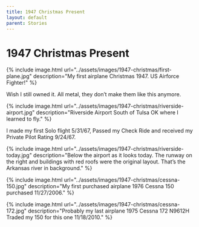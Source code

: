 ```yaml
---
title: 1947 Christmas Present
layout: default
parent: Stories
---
```


# 1947 Christmas Present

{% include image.html url="../assets/images/1947-christmas/first-plane.jpg" description="My first airplane Christmas 1947. US Airforce Fighter!" %}

Wish I still owned it. All metal, they don’t make them like this anymore.

{% include image.html url="../assets/images/1947-christmas/riverside-airport.jpg" description="Riverside Airport South of Tulsa OK where I learned to fly." %}

I made my first Solo flight 5/31/67, Passed my Check Ride and received my Private Pilot Rating 9/24/67.

{% include image.html url="../assets/images/1947-christmas/riverside-today.jpg" description="Below the airport as it looks today. The runway on the right and buildings with red roofs were the original layout. That’s the Arkansas river in background." %}

{% include image.html url="../assets/images/1947-christmas/cessna-150.jpg" description="My first purchased airplane 1976 Cessna 150 purchased 11/27/2006." %}

{% include image.html url="../assets/images/1947-christmas/cessna-172.jpg" description="Probably my last airplane 1975 Cessna 172 N9612H Traded my 150 for this one 11/18/2010." %}

